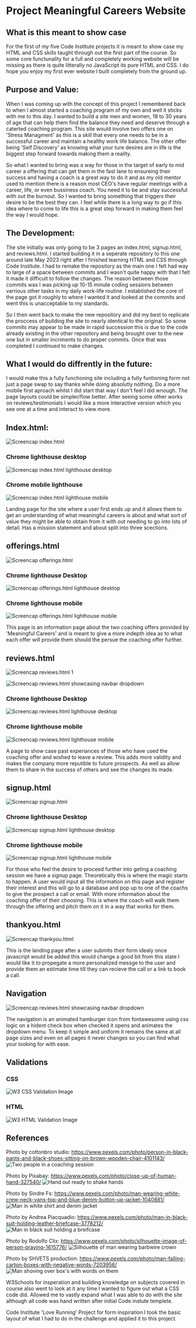 # Project Meaningful Careers Website

## What is this meant to show case

For the first of my five Code Institute projects it is meant to show case my HTML and CSS skills taught through out the first part of the course. So some core functunality for a full and completely working website will be missing as there is quite litterally no JavaScript its pure HTML and CSS. I do hope you enjoy my first ever website I built completely from the ground up.


## Purpose and Value:

When I was coming up with the concept of this project I remembered back to when I almost started a coaching program of my own and well it sticks with me to this day. I wanted to build a site men and women, 18 to 30 years of age that can help them find the balance they need and deserve through a caterted coaching program. This site would involve two offers one on 'Stress Managment' as this is a skill that every one needs to be in a successful career and maintain a healthy work life balance. The other offer being 'Self Discovery' as knowing what your ture desires are in life is the biggest step forward towards making them a reality.

So what I wanted to bring was a way for those in the target of early to mid career a offering that can get them in the fast lane to ensureing their success and having a coach is a great way to do it and as my old mentor used to mention there is a reason most CEO's have regular meetings with a career, life, or  even bussiness coach. You need it to be and stay successful with out the burnout. So I wanted to bring something that triggers their desire to be the best they can. I feel while there is a long way to go if this idea where to come to life this is a great step forward in making them feel the way I would hope.

## The Development:

The site initially was only going to be 3 pages an index.html, signup.html, and reviews.html. I started building it in a seperate repository to this one around late May 2023 right after I finished learning HTML and CSS through Code Institute. I had to remake the repository as the main one I felt had way to large of a space between commits and I wasn't quite happy with that I felt it made it difficult to follow the changes. The reason between those commits was I was picking up 10-15 minute coding sessions between varrious other tasks in my daily work-life routine. I established the core of the page got it roughly to where I wanted it and looked at the commits and went this is unacceptable to my standards.

So I then went back to make the new repository and did my best to replicate the proccess of building the site to nearly identical to the original. So some commits may appear to be made in rapid succession this is due to the code already existing in the other repository and being brought over to the new one but in smaller incriments to do proper commits. Once that was completed I continued to make changes.

## What I would do diffrently in the future:

I would make this a fully functioning site including a fully funtioning form not just a page swap to say thanks while doing absolutly nothing. Do a more mobile first aproach whilst I did start that way I don't feel I did wnough. The page layouts could be simpler/flow better. After seeing some other works on reviews/testimonials I would like a more interactive version which you see one at a time and interact to view more. 

## Index.html:

![Screencap index.html](assets/images/meaningfulcareersreadmeimg/meaningful_index.png)

### Chrome lighthouse desktop
![Screencap index.html lighthouse desktop](assets/images/meaningfulcareersreadmeimg/meaningful_lighthouse_desktop.png)

### Chrome mobile lighthouse
![Screencap index.html lighthouse mobile](assets/images/meaningfulcareersreadmeimg/meaningful_lighthouse_mobile.png)

Landing page for the site where a user first ends up and it allows them to get an understanding of what meaningful careers is about and what sort of value they might be able to obtain from it with out needing to go into lots of detail. Has a mission statement and about split into three scections.


## offerings.html

![Screencap offerings.html](assets/images/meaningfulcareersreadmeimg/meaningful_offers.png)

### Chrome lighthouse Desktop
![Screencap offerings.html lighthouse desktop](assets/images/meaningfulcareersreadmeimg/meaningful_offer_lighthouse_desktop.png)

### Chrome lighthouse mobile
![Screencap offerings.html lighthouse mobile](assets/images/meaningfulcareersreadmeimg/meaningful_offer_lighthouse_mobile.png)

This page is an information page about the two coaching offers provided by 'Meaningful Careers' and is meant to give a more indepth idea as to what each offer will provide them should the persue the coaching offer further.


## reviews.html

![Screencap reviews.html 1](assets/images/meaningfulcareersreadmeimg/meaningful_reviews.png)

![Screencap reviews.html showcasing navbar dropdown](assets/images/meaningfulcareersreadmeimg/meaningful_reviews2.png)

### Chrome lighthouse Desktop
![Screencap reviews.html lighthouse desktop](assets/images/meaningfulcareersreadmeimg/meaningful_review_lighthouse_desktop.png)

### Chrome lighthouse mobile
![Screencap reviews.html lighthouse mobile](assets/images/meaningfulcareersreadmeimg/meaningful_review_lighthouse_mobile.png)

A page to show case past experiances of those who have used the coaching offer and wished to leave a review. This adds more validity and makes the company more reputible to future prospects. As well as allow them to share in the success of others and see the changes its made.


## signup.html

![Screencap signup.html](assets/images/meaningfulcareersreadmeimg/meaningful_signup.png)

### Chrome lighthouse Desktop
![Screencap signup.html lighthouse desktop](assets/images/meaningfulcareersreadmeimg/meaningful_signup_lighthouse_desktop.png)

### Chrome lighthouse mobile
![Screencap signup.html lighthouse mobile](assets/images/meaningfulcareersreadmeimg/meaningful_signup_lighthouse_mobile.png)

For those who feel the desire to proceed further into geting a coaching session we have a signup page. Theoretically this is where the magic starts to happen. A user would input all the information on this page and register their interest and this will go to a database and pop up to one of the coachs to give the prospect a call or email. With more information about the coaching offer of their choosing. This is where the coach will walk them through the offering and pitch them on it in a way that works for them.


## thankyou.html

![Screencap thankyou.html](assets/images/meaningfulcareersreadmeimg/meaningful_thanks.png)

This is the landing page after a user submits their form idealy once javascript would be added this would change a good bit from this state I would like it to propegate a more personalized messge to the user and provide them an estimate time till they can recieve the call or a link to book a call.

## Navigation
![Screencap reviews.html showcasing navbar dropdown](assets/images/meaningfulcareersreadmeimg/meaningful_reviews2.png)

The navigation is an animated hamburger icon from fontawesome using css logic on a hident check box when checked it opens and animates the dropdown menu. To keep it simple and uniform it remains the same at all page sizes and even on all pages it never changes so you can find what your looking for with ease.

## Validations

### CSS
![W3 CSS Validation Image](assets/images/meaningfulcareersreadmeimg/w3cssvalidation.png)


### HTML
![W3 HTML Validation Image](assets/images/meaningfulcareersreadmeimg/w3htmlvalidation.png)


## References
Photo by cottonbro studio: https://www.pexels.com/photo/person-in-black-pants-and-black-shoes-sitting-on-brown-wooden-chair-4101143/
![Two people in a coaching session](assets/images/coachingsession.webp)

Photo by Pixabay: https://www.pexels.com/photo/close-up-of-human-hand-327540/
![Hand out ready to shake hands](assets/images/reachingforhandshakeinsuit.webp)

Photo by Sindre Fs: https://www.pexels.com/photo/man-wearing-white-crew-neck-vans-top-and-blue-denim-button-up-jacket-1040881/
![Man in white shirt and denim jacket](assets/images/maninvansshirtfacingleft.webp)

Photo by Andrea Piacquadio: https://www.pexels.com/photo/man-in-black-suit-holding-leather-briefcase-3778212/
![Man in black suit holding a breifcase](assets/images/manandbriefcase.webp)

Photo by Rodolfo Clix: https://www.pexels.com/photo/silhouette-image-of-person-praying-1615776/
![Silhouette of man wearing barbwire crown](assets/images/barbwirecrown.webp)

Photo by SHVETS production: https://www.pexels.com/photo/man-falling-carton-boxes-with-negative-words-7203956/
![Man shoving over box's with words on them](assets/images/boxfall.webp)

W3Schools for insperation and building knowledge on subjects covered in course also went to look at it any time I wanted to figure out what a CSS code did. Allowed me to vastly expand what I was able to do with the site although all code was hand written after initial Code instute templete.

Code Institute 'Love Running' Project for form inspiration I took the basic layout of what I had to do in the challenge and applied it to this project.
